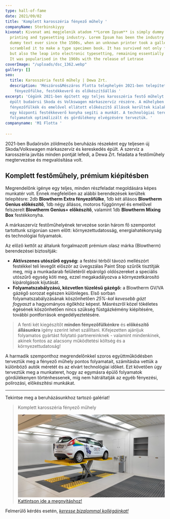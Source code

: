 ```yaml
---
type: hall-of-fame
date: 2021/09/02
title: 'Komplett karosszéria fényező műhely '
companyName: Sterbinskiyyy
kivonat: Kivonat ami megjelenik atadom **Lorem Ipsum** is simply dummy text of the
  printing and typesetting industry. Lorem Ipsum has been the industry's standard
  dummy text ever since the 1500s, when an unknown printer took a galley of type and
  scrambled it to make a type specimen book. It has survived not only five centuries,
  but also the leap into electronic typesetting, remaining essentially unchanged.
  It was popularised in the 1960s with the release of Letrase
coverImage: "/uploads/dsc_1362.webp"
gallery: []
seo:
  title: Karosszéria festő műhely | Dewa Zrt.
  description: 'Mészáros&Mészáros Flotta telephelyén 2021-ben telepített Blowtherm
    fényezőfülke, festékkeverő és előkészítőállás '
excerpt: 'Cégünk 2021-ben épített egy teljes karosszéria festő műhelyt az újonnan
  épült budaörsi Skoda és Volkswagen márkaszervíz részére. A műhelyben különböző méretű
  fényezőfülkék és emelővel ellátott előkészítő állások kerültek kialakításra, valamint
  egy központi festékkeverő konyha segíti a munkát. A technológiai teret a festési
  folyamatok optimálizált és gördülékeny elvégzésére terveztük. '
companyname: 'M1 Flotta '

---
```

2021-ben Budaörsön zöldmezős beruházás részeként egy teljesen új Skoda/Volkswagen márkaszervíz és kereskedés épült. A szervíz a karosszéria javítás minden pontját lefedi, a Dewa Zrt. feladata a festőműhely megtervezése és megvalósítása volt.

## Komplett festőműhely, prémium kiépítésben

Megrendelőnk igénye egy teljes, minden részfeladat megoldására képes munkatér volt. Ennek megfelelően az alábbi berendezések kerültek telepítésre: 2db **Blowtherm Extra fényezőfülke**, 1db két állásos **Blowtherm Genius előkészítő**, 1db négy állásos, motoros függönnyel és emelővel felszerelt **Blowtherm Genius+ előkészítő**, valamint 1db **Blowtherm Mixing Box** festékkonyha.

A márkaszervíz festőműhelyének tervezése során három fő  szempontot tartottunk szigorúan szem előtt: környezettudatosság, energiahatékonyság és technológiai folyamatok.

Az előző kettőt az általunk forgalmazott prémium olasz márka (Blowtherm) berendezései biztosítják:

* **Aktívszenes utószűrő egység:** a festési térből távozó mellészórt festékkel teli levegőt először az üvegszálas Paint Stop szűrők tisztítják meg, míg a munkadarab felületéről elpárolgó oldószereket a speciális utószűrő egység köti meg, ezzel megakadályozva a környezetkárosító kipárolgások kijutását.
* **Folyamatszabályzású, közvetlen tüzelésű gázégő:** a Blowtherm GV/VA gázégő sorozat egészen különleges. Első sorban folyamatszabályzásának köszönhetően _25%-kal kevesebb gázt fogyaszt_ a hagyományos égőkhöz képest. Másrészről közel tökéletes égésének köszönhetően nincs szükség füstgázkémény kiépítésére, további pontforrások engedélyeztetésére.

> A fenti két kiegészítőt **minden fényezőfülkénkre** és **előkészítő állásunkra** igény szerint lehet szállítani. Kifejezetten ajánljuk folyamatos gyártást folytató partnereinknek - valamint mindenkinek, akinek fontos az alacsony működtetési költség és a környezettudatoság!

A harmadik szemponthoz megrendelőnkkel szoros együttműködésben terveztük meg a fényező műhely pontos folyamatait, számításba vettük a különböző autók méretét és az elvárt technológiai időket. Ezt követően úgy terveztük meg a munkateret, hogy az egymásra épülő folyamatok gördülékenyen történhessenek, míg nem hátráltatják az egyéb fényezési, polírozási, előkészítési munkákat.

***

Tekintse meg a beruházásunkhoz tartozó galériat!

> Komplett karosszéria fényező műhely
>
> ![](/public/uploads/img_20220530_114641.webp "Pneumatikus emelő")[Kattintson ide a megnyitáshoz!](/referenciak/komplett-auto-karosszeria-fenyezo-muhely "Komplett fényező műhely galéria")

Felmerülő kérdés esetén, [_keresse bizalommal kollégáinkat!_](/kapcsolat "Kapcsolati felület")
